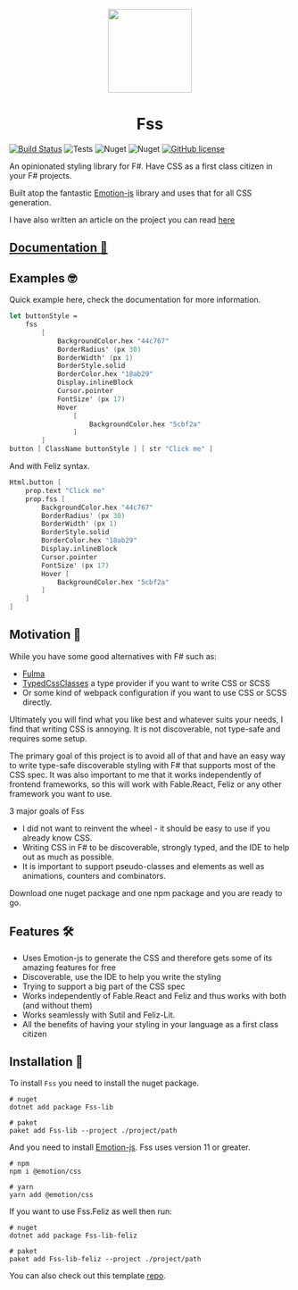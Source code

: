 
<p align="center">
    <img src="https://github.com/Bjorn-Strom/FSS/raw/master/logo.png" width="150px" />
    <h1 align="center">Fss</h1>
</p>

[![Build Status](https://img.shields.io/endpoint.svg?url=https%3A%2F%2Factions-badge.atrox.dev%2Fbjorn-strom%2FFSS%2Fbadge&style=for-the-badge)](https://actions-badge.atrox.dev/bjorn-strom/FSS/goto) ![Tests](https://img.shields.io/badge/TESTS-2186-9cf?style=for-the-badge) ![Nuget](https://img.shields.io/nuget/v/fss-lib?style=for-the-badge&logo=nuget) ![Nuget](https://img.shields.io/nuget/dt/fss-lib?style=for-the-badge&logo=nuget) [![GitHub license](https://img.shields.io/github/license/Bjorn-Strom/FSS?style=for-the-badge)](https://github.com/Bjorn-Strom/FSS/blob/master/LICENSE.md)

An opinionated styling library for F#.
Have CSS as a first class citizen in your F# projects.

Built atop the fantastic [Emotion-js](https://github.com/emotion-js/emotion) library and uses that for all CSS generation.

I have also written an article on the project you can read [here](https://blogg.bekk.no/introducing-fss-cff9fdd300a1)

## [Documentation 📖](https://bjorn-strom.github.io/FSS/)

## Examples 🤓
Quick example here, check the documentation for more information.
```fsharp
let buttonStyle =
    fss
        [
            BackgroundColor.hex "44c767"
            BorderRadius' (px 30)
            BorderWidth' (px 1)
            BorderStyle.solid
            BorderColor.hex "18ab29"
            Display.inlineBlock
            Cursor.pointer
            FontSize' (px 17)
            Hover
                [
                    BackgroundColor.hex "5cbf2a"
                ]
        ]
button [ ClassName buttonStyle ] [ str "Click me" ]
```

And with Feliz syntax.
```fsharp
Html.button [
    prop.text "Click me"
    prop.fss [
        BackgroundColor.hex "44c767"
        BorderRadius' (px 30)
        BorderWidth' (px 1)
        BorderStyle.solid
        BorderColor.hex "18ab29"
        Display.inlineBlock
        Cursor.pointer
        FontSize' (px 17)
        Hover [
            BackgroundColor.hex "5cbf2a"
        ]
    ]
]
```

## Motivation 🤔
While you have some good alternatives with F# such as:
- [Fulma](https://fulma.github.io/Fulma/)
- [TypedCssClasses](https://github.com/zanaptak/TypedCssClasses) a type provider if you want to write CSS or SCSS
- Or some kind of webpack configuration if you want to use CSS or SCSS directly.

Ultimately you will find what you like best and whatever suits your needs, I find that writing CSS is annoying.
It is not discoverable, not type-safe and requires some setup.

The primary goal of this project is to avoid all of that and have an easy way to write type-safe discoverable styling with F# that supports most of the CSS spec.
It was also important to me that it works independently of frontend frameworks, so this will work with Fable.React, Feliz or any other framework you want to use.

3 major goals of Fss
- I did not want to reinvent the wheel - it should be easy to use if you already know CSS.
- Writing CSS in F# to be discoverable, strongly typed, and the IDE to help out as much as possible.
- It is important to support pseudo-classes and elements as well as animations, counters and combinators.

Download one nuget package and one npm package and you are ready to go.

## Features 🛠
- Uses Emotion-js to generate the CSS and therefore gets some of its amazing features for free
- Discoverable, use the IDE to help you write the styling
- Trying to support a big part of the CSS spec
- Works independently of Fable.React and Feliz and thus works with both (and without them)
- Works seamlessly with Sutil and Feliz-Lit.
- All the benefits of having your styling in your language as a first class citizen

## Installation 💾
To install `Fss` you need to install the nuget package.
```
# nuget
dotnet add package Fss-lib

# paket
paket add Fss-lib --project ./project/path
```

And you need to install [Emotion-js](https://github.com/emotion-js/emotion).
Fss uses version 11 or greater.
```
# npm
npm i @emotion/css

# yarn
yarn add @emotion/css
```

If you want to use Fss.Feliz as well then run:
```
# nuget
dotnet add package Fss-lib-feliz

# paket
paket add Fss-lib-feliz --project ./project/path
```


You can also check out this template [repo](https://github.com/Bjorn-Strom/elmish-fss-template).




